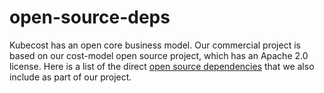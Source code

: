 # open-source-deps

Kubecost has an open core business model. Our commercial project is based on our cost-model open source project, which has an Apache 2.0 license. Here is a list of the direct [open source dependencies](https://github.com/kubecost/cost-model/blob/master/go.mod#L9) that we also include as part of our project.

